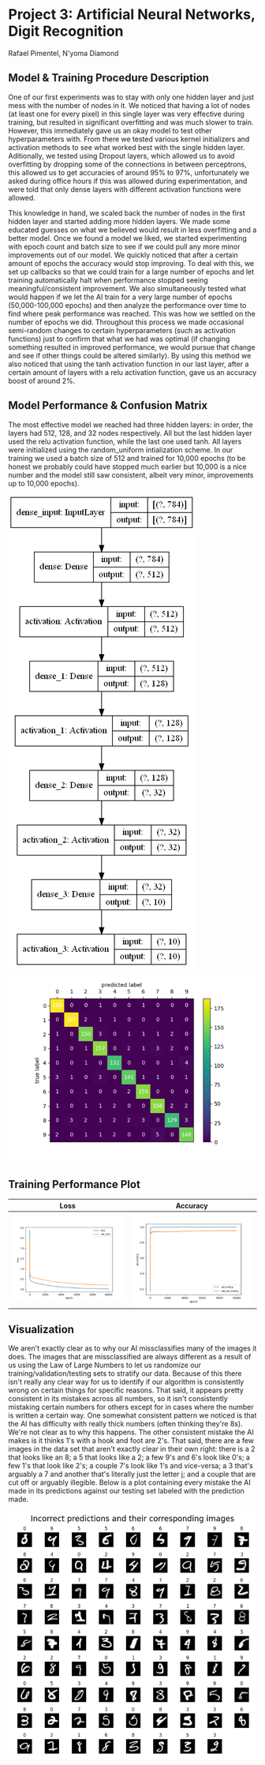 # Project 3: Artificial Neural Networks, Digit Recognition

Rafael Pimentel, N'yoma Diamond

## Model & Training Procedure Description

One of our first experiments was to stay with only one hidden layer and just mess with the number of nodes in it. We noticed that having a lot of nodes (at least one for every pixel) in this single layer was very effective during training, but resulted in significant overfitting and was much slower to train. However, this immediately gave us an okay model to test other hyperparameters with. From there we tested various kernel initializers and activation methods to see what worked best with the single hidden layer. Aditionally, we tested using Dropout layers, which allowed us to avoid overfitting by dropping some of the connections in between perceptrons, this allowed us to get accuracies of around 95% to 97%, unfortunately we asked during office hours if this was allowed during experimentation, and were told that only dense layers with different activation functions were allowed.

This knowledge in hand, we scaled back the number of nodes in the first hidden layer and started adding more hidden layers. We made some educated guesses on what we believed would result in less overfitting and a better model. Once we found a model we liked, we started experimenting with epoch count and batch size to see if we could pull any more minor improvements out of our model. We quickly noticed that after a certain amount of epochs the accuracy would stop improving. To deal with this, we set up callbacks so that we could train for a large number of epochs and let training automatically halt when performance stopped seeing meaningful/consistent improvement. We also simultaneously tested what would happen if we let the AI train for a very large number of epochs (50,000-100,000 epochs) and then analyze the performance over time to find where peak performance was reached. This was how we settled on the number of epochs we did. Throughout this process we made occasional semi-random changes to certain hyperparameters (such as activation functions) just to confirm that what we had was optimal (if changing something resulted in improved performance, we would pursue that change and see if other things could be altered similarly). By using this method we also noticed that using the tanh activation function in our last layer, after a certain amount of layers with a relu activation function, gave us an accuracy boost of around 2%.

## Model Performance & Confusion Matrix

The most effective model we reached had three hidden layers: in order, the layers had 512, 128, and 32 nodes respectively. All but the last hidden layer used the relu activation function, while the last one used tanh. All layers were initialized using the random_uniform intialization scheme. In our training we used a batch size of 512 and trained for 10,000 epochs (to be honest we probably could have stopped much earlier but 10,000 is a nice number and the model still saw consistent, albeit very minor, improvements up to 10,000 epochs).

![model structure](model_plot.png)

![confusion matrix](best-confusion-matrix.png)

## Training Performance Plot

Loss               |  Accuracy
:-----------------:|:--------------------------:
![loss](best-loss.png)  |  ![accuracy](best-accuracy.png)

## Visualization

We aren't exactly clear as to why our AI missclassifies many of the images it does. The images that are missclassified are always different as a result of us using the Law of Large Numbers to let us randomize our training/validation/testing sets to stratify our data. Because of this there isn't really any clear way for us to identify if our algorithm is consistently wrong on certain things for specific reasons. That said, it appears pretty consistent in its mistakes across all numbers, so it isn't consistently mistaking certain numbers for others except for in cases where the number is written a certain way. One somewhat consistent pattern we noticed is that the AI has difficulty with really thick numbers (often thinking they're 8s). We're not clear as to why this happens. The other consistent mistake the AI makes is it thinks 1's with a hook and foot are 2's. That said, there are a few images in the data set that aren't exactly clear in their own right: there is a 2 that looks like an 8; a 5 that looks like a 2; a few 9's and 6's look like 0's; a few 1's that look like 2's; a couple 7's look like 1's and vice-versa; a 3 that's arguably a 7 and another that's literally just the letter j; and a couple that are cut off or arguably illegible. Below is a plot containing every mistake the AI made in its predictions against our testing set labeled with the prediction made.  

![incorrect predictions](best-incorrect-predictions.png)
